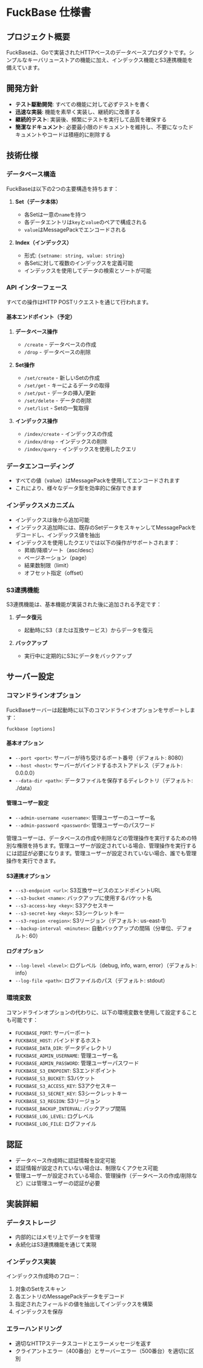 # FuckBase 仕様書

## プロジェクト概要

FuckBaseは、Goで実装されたHTTPベースのデータベースプロダクトです。シンプルなキーバリューストアの機能に加え、インデックス機能とS3連携機能を備えています。

## 開発方針

- **テスト駆動開発**: すべての機能に対して必ずテストを書く
- **迅速な実装**: 機能を素早く実装し、継続的に改善する
- **継続的テスト**: 実装後、頻繁にテストを実行して品質を確保する
- **簡潔なドキュメント**: 必要最小限のドキュメントを維持し、不要になったドキュメントやコードは積極的に削除する

## 技術仕様

### データベース構造

FuckBaseは以下の2つの主要構造を持ちます：

1. **Set（データ本体）**
   - 各Setは一意の`name`を持つ
   - 各データエントリは`key`と`value`のペアで構成される
   - `value`はMessagePackでエンコードされる

2. **Index（インデックス）**
   - 形式: `{setname: string, value: string}`
   - 各Setに対して複数のインデックスを定義可能
   - インデックスを使用してデータの検索とソートが可能

### API インターフェース

すべての操作はHTTP POSTリクエストを通じて行われます。

#### 基本エンドポイント（予定）

1. **データベース操作**
   - `/create` - データベースの作成
   - `/drop` - データベースの削除

2. **Set操作**
   - `/set/create` - 新しいSetの作成
   - `/set/get` - キーによるデータの取得
   - `/set/put` - データの挿入/更新
   - `/set/delete` - データの削除
   - `/set/list` - Setの一覧取得

3. **インデックス操作**
   - `/index/create` - インデックスの作成
   - `/index/drop` - インデックスの削除
   - `/index/query` - インデックスを使用したクエリ

### データエンコーディング

- すべての値（value）はMessagePackを使用してエンコードされます
- これにより、様々なデータ型を効率的に保存できます

### インデックスメカニズム

- インデックスは後から追加可能
- インデックス追加時には、既存のSetデータをスキャンしてMessagePackをデコードし、インデックス値を抽出
- インデックスを使用したクエリでは以下の操作がサポートされます：
  - 昇順/降順ソート（asc/desc）
  - ページネーション（page）
  - 結果数制限（limit）
  - オフセット指定（offset）

### S3連携機能

S3連携機能は、基本機能が実装された後に追加される予定です：

1. **データ復元**
   - 起動時にS3（または互換サービス）からデータを復元

2. **バックアップ**
   - 実行中に定期的にS3にデータをバックアップ

## サーバー設定

### コマンドラインオプション

FuckBaseサーバーは起動時に以下のコマンドラインオプションをサポートします：

```
fuckbase [options]
```

#### 基本オプション

- `--port <port>`: サーバーが待ち受けるポート番号（デフォルト: 8080）
- `--host <host>`: サーバーがバインドするホストアドレス（デフォルト: 0.0.0.0）
- `--data-dir <path>`: データファイルを保存するディレクトリ（デフォルト: ./data）

#### 管理ユーザー設定

- `--admin-username <username>`: 管理ユーザーのユーザー名
- `--admin-password <password>`: 管理ユーザーのパスワード

管理ユーザーは、データベースの作成や削除などの管理操作を実行するための特別な権限を持ちます。管理ユーザーが設定されている場合、管理操作を実行するには認証が必要になります。管理ユーザーが設定されていない場合、誰でも管理操作を実行できます。

#### S3連携オプション

- `--s3-endpoint <url>`: S3互換サービスのエンドポイントURL
- `--s3-bucket <name>`: バックアップに使用するバケット名
- `--s3-access-key <key>`: S3アクセスキー
- `--s3-secret-key <key>`: S3シークレットキー
- `--s3-region <region>`: S3リージョン（デフォルト: us-east-1）
- `--backup-interval <minutes>`: 自動バックアップの間隔（分単位、デフォルト: 60）

#### ログオプション

- `--log-level <level>`: ログレベル（debug, info, warn, error）（デフォルト: info）
- `--log-file <path>`: ログファイルのパス（デフォルト: stdout）

### 環境変数

コマンドラインオプションの代わりに、以下の環境変数を使用して設定することも可能です：

- `FUCKBASE_PORT`: サーバーポート
- `FUCKBASE_HOST`: バインドするホスト
- `FUCKBASE_DATA_DIR`: データディレクトリ
- `FUCKBASE_ADMIN_USERNAME`: 管理ユーザー名
- `FUCKBASE_ADMIN_PASSWORD`: 管理ユーザーパスワード
- `FUCKBASE_S3_ENDPOINT`: S3エンドポイント
- `FUCKBASE_S3_BUCKET`: S3バケット
- `FUCKBASE_S3_ACCESS_KEY`: S3アクセスキー
- `FUCKBASE_S3_SECRET_KEY`: S3シークレットキー
- `FUCKBASE_S3_REGION`: S3リージョン
- `FUCKBASE_BACKUP_INTERVAL`: バックアップ間隔
- `FUCKBASE_LOG_LEVEL`: ログレベル
- `FUCKBASE_LOG_FILE`: ログファイル

## 認証

- データベース作成時に認証情報を設定可能
- 認証情報が設定されていない場合は、制限なくアクセス可能
- 管理ユーザーが設定されている場合、管理操作（データベースの作成/削除など）には管理ユーザーの認証が必要

## 実装詳細

### データストレージ

- 内部的にはメモリ上でデータを管理
- 永続化はS3連携機能を通じて実現

### インデックス実装

インデックス作成時のフロー：
1. 対象のSetをスキャン
2. 各エントリのMessagePackデータをデコード
3. 指定されたフィールドの値を抽出してインデックスを構築
4. インデックスを保存

### エラーハンドリング

- 適切なHTTPステータスコードとエラーメッセージを返す
- クライアントエラー（400番台）とサーバーエラー（500番台）を適切に区別